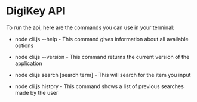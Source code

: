 # DigiKey API
<!-- Website URL: https://zaldivarjoan.github.io/4220Midterm/ -->
To run the api, here are the commands you can  use in your terminal:

- node cli.js --help    - This command gives information about all available options
- node cli.js --version  - This command returns the current version of the application

- node cli.js search  [search term] - This will search for the item you input
- node cli.js history  - This command shows a list of previous searches made by the user



